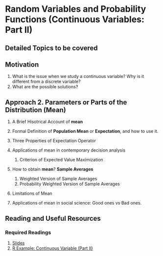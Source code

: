 # Random Variables and Probability Functions (Continuous Variables: Part II)

## Detailed Topics to be covered

## Motivation

1. What is the issue when we study a continuous variable? Why is it different from a discrete variable? 
2. What are the possible solutions?

## Approach 2. Parameters or Parts of the Distribution (Mean)

1. A Brief Hisotrical Account of **mean**
2. Formal Definition of **Population Mean** or **Expectation**, and how to use it. 
3. Three Properties of Expectation Operator
4. Applications of mean in contemporary decision analysis

    1. Criterion of Expected Value Maximization

5. How to obtain **mean**? **Sample Averages**

    1. Weighted Version of Sample Averages
    2. Probability Weighted Version of Sample Averages
    
6. Limitations of Mean
7. Applications of mean in social science: Good ones vs Bad ones. 

## Reading and Useful Resources

### Required Readings

1. [Slides](../lecture/univariate_statistics_continous_var02.pdf)
2. [R Example: Continuous Variable (Part II)](../lecture/examples/continuous_variables_04.R)

